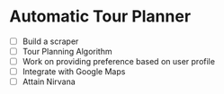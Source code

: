 # Automatic Tour Planner

- [ ] Build a scraper
- [ ] Tour Planning Algorithm
- [ ] Work on providing preference based on user profile
- [ ] Integrate with Google Maps
- [ ] Attain Nirvana
